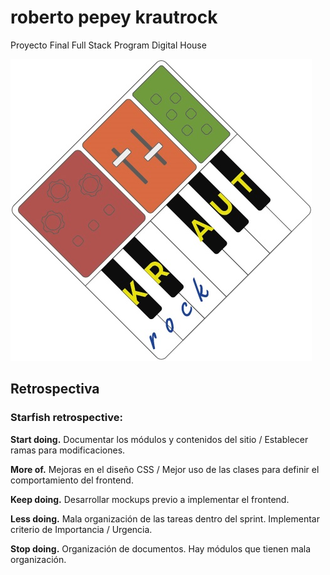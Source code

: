 # roberto pepey krautrock
Proyecto Final Full Stack Program Digital House

![Logo Krautrock](https://raw.githubusercontent.com/sebastian-pepey/roberto_pepey-krautrock/main/public/img/logo_krautrock_medium.jpg)

## Retrospectiva

### Starfish retrospective:

**Start doing.** Documentar los módulos y contenidos del sitio / Establecer ramas para modificaciones.

**More of.** Mejoras en el diseño CSS / Mejor uso de las clases para definir el comportamiento del frontend.

**Keep doing.** Desarrollar mockups previo a implementar el frontend.

**Less doing.** Mala organización de las tareas dentro del sprint. Implementar criterio de Importancia / Urgencia.

**Stop doing.** Organización de documentos. Hay módulos que tienen mala organización. 